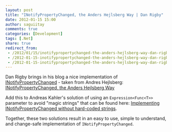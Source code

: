 ```yaml
---
layout: post
title: "INotifyPropertyChanged, the Anders Hejlsberg Way | Dan Rigby"
date: 2012-01-15 15:00
author: saguiitay
comments: true
categories: [Development]
tags: [.Net]
share: true
redirect_from:
 - /2012/01/15/inotifypropertychanged-the-anders-hejlsberg-way-dan-rigby/
 - /2012-01-15-inotifypropertychanged-the-anders-hejlsberg-way-dan-rigby/
 - /2012-01-15-inotifypropertychanged-the-anders-hejlsberg-way-dan-rigby
---
```

Dan Rigby brings in his blog a nice implementation of [INotifyPropertyChanged](http://msdn.microsoft.com/en-us/library/system.componentmodel.inotifypropertychanged.aspx) -
taken from Andres Hejlsberg: [INotifyPropertyChanged, the Anders Hejlsberg Way](http://danrigby.com/2012/01/08/inotifypropertychanged-the-anders-hejlsberg-way/)

Add this to Andreas Kahler's solution of using an `Expression<Func<T>>` parameter to avoid "magic strings" that can be found 
here: [Implementing INotifyPropertyChanged without hard-coded strings](http://blog.andreaskahler.com/2009/03/implementing-inotifypropertychanged.html).

Together, these two solutions result in an easy to use, simple to understand, and change-safe implementation of `INotifyPropertyChanged`.

